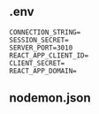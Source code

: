 ## .env
```
CONNECTION_STRING=
SESSION_SECRET=
SERVER_PORT=3010
REACT_APP_CLIENT_ID=
CLIENT_SECRET=
REACT_APP_DOMAIN=
```

## nodemon.json